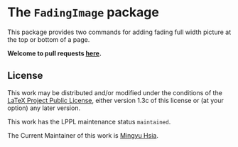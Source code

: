# The `FadingImage` package

This package provides two commands for adding fading full width picture at the top or bottom of a page.

**Welcome to pull requests
[here](https://github.com/xiamyphys/FadingImage).**

## License

This work may be distributed and/or modified under the conditions of the
[LaTeX Project Public License](http://www.latex-project.org/lppl.txt),
either version 1.3c of this license or (at your option) any later version.

This work has the LPPL maintenance status `maintained`.

The Current Maintainer of this work is
[Mingyu Hsia](https://www.ctan.org/author/xia-my).